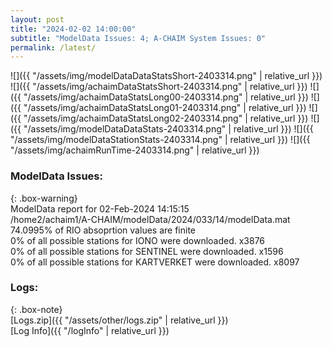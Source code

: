 ```yaml
---
layout: post
title: "2024-02-02 14:00:00"
subtitle: "ModelData Issues: 4; A-CHAIM System Issues: 0"
permalink: /latest/
---
```


![]({{ "/assets/img/modelDataDataStatsShort-2403314.png" | relative_url }})
![]({{ "/assets/img/achaimDataStatsShort-2403314.png" | relative_url }})
![]({{ "/assets/img/achaimDataStatsLong00-2403314.png" | relative_url }})
![]({{ "/assets/img/achaimDataStatsLong01-2403314.png" | relative_url }})
![]({{ "/assets/img/achaimDataStatsLong02-2403314.png" | relative_url }})
![]({{ "/assets/img/modelDataDataStats-2403314.png" | relative_url }})
![]({{ "/assets/img/modelDataStationStats-2403314.png" | relative_url }})
![]({{ "/assets/img/achaimRunTime-2403314.png" | relative_url }})


### ModelData Issues:  
  
{: .box-warning}  
 ModelData report for 02-Feb-2024 14:15:15   
 /home2/achaim1/A-CHAIM/modelData/2024/033/14/modelData.mat   
 74.0995% of RIO absoprtion values are finite   
 0% of all possible stations for IONO were downloaded. x3876   
 0% of all possible stations for SENTINEL were downloaded. x1596   
 0% of all possible stations for KARTVERKET were downloaded. x8097   
  


### Logs:  
  
{: .box-note}  
[Logs.zip]({{ "/assets/other/logs.zip" | relative_url }})  
[Log Info]({{ "/logInfo" | relative_url }})  

